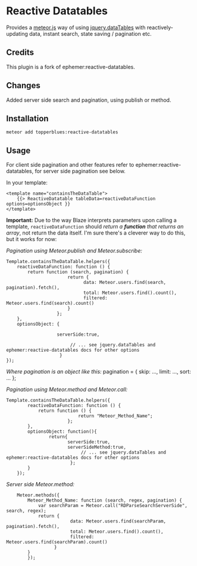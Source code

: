 # Reactive Datatables

Provides a [meteor.js](http://www.meteor.com) way of using [jquery.dataTables](http://datatables.net/) with reactively-updating data, instant search, state saving / pagination etc.

## Credits

This plugin is a fork of ephemer:reactive-datatables.

## Changes

Added server side search and pagination, using publish or method.

## Installation

`meteor add topperblues:reactive-datatables`

## Usage

For client side pagination and other features refer to  ephemer:reactive-datatables, for server side pagination see below.

In your template:

    <template name="containsTheDataTable">
        {{> ReactiveDatatable tableData=reactiveDataFunction options=optionsObject }}
    </template>

**Important:** Due to the way Blaze interprets parameters upon calling a template, `reactiveDataFunction` should *return a __function__ that returns an array*, not return the data itself. I'm sure there's a cleverer way to do this, but it works for now:

*Pagination using Meteor.publish and Meteor.subscribe:*

    Template.containsTheDataTable.helpers({
        reactiveDataFunction: function () {
            return function (search, pagination) {
                           return {
                                 data: Meteor.users.find(search, pagination).fetch(),
                                 total: Meteor.users.find().count(),
                                 filtered: Meteor.users.find(search).count()
                           }
                       };
        },
        optionsObject: {

                       serverSide:true,

                            // ... see jquery.dataTables and ephemer:reactive-datatables docs for other options
                        }
    });

*Where pagination is an object like this:*
    pagination = {
    			skip: ...,
    			limit: ...,
    			sort: ...
    		};

*Pagination using Meteor.method and Meteor.call:*

    Template.containsTheDataTable.helpers({
            reactiveDataFunction: function () {
                return function () {
                               return "Meteor_Method_Name";
                           };
            },
            optionsObject: function(){
                    return{
                           serverSide:true,
                           serverSideMethod:true,
                                // ... see jquery.dataTables and ephemer:reactive-datatables docs for other options
                            };
            }
        });

*Server side Meteor.method:*

        Meteor.methods({
            Meteor_Method_Name: function (search, regex, pagination) {
                var searchParam = Meteor.call("RDParseSearchServerSide", search, regex);
                return {
                            data: Meteor.users.find(searchParam, pagination).fetch(),
                            total: Meteor.users.find().count(),
                            filtered: Meteor.users.find(searchParam).count()
                      }
            }
            });

